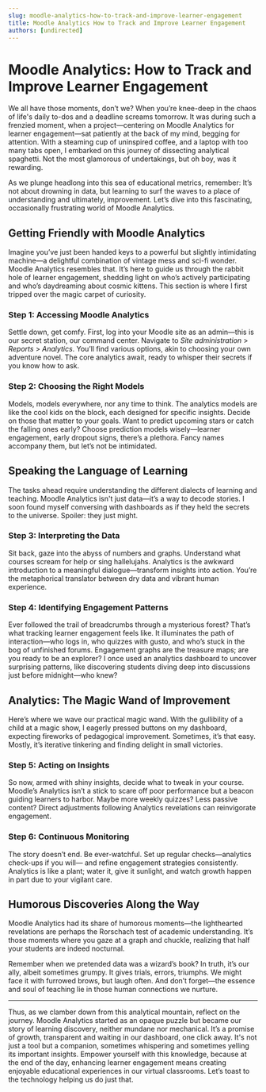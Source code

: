 ```yaml
---
slug: moodle-analytics-how-to-track-and-improve-learner-engagement
title: Moodle Analytics How to Track and Improve Learner Engagement
authors: [undirected]
---
```



# Moodle Analytics: How to Track and Improve Learner Engagement

We all have those moments, don’t we? When you’re knee-deep in the chaos of life's daily to-dos and a deadline screams tomorrow. It was during such a frenzied moment, when a project—centering on Moodle Analytics for learner engagement—sat patiently at the back of my mind, begging for attention. With a steaming cup of uninspired coffee, and a laptop with too many tabs open, I embarked on this journey of dissecting analytical spaghetti. Not the most glamorous of undertakings, but oh boy, was it rewarding.

As we plunge headlong into this sea of educational metrics, remember: It’s not about drowning in data, but learning to surf the waves to a place of understanding and ultimately, improvement. Let’s dive into this fascinating, occasionally frustrating world of Moodle Analytics.

## Getting Friendly with Moodle Analytics

Imagine you’ve just been handed keys to a powerful but slightly intimidating machine—a delightful combination of vintage mess and sci-fi wonder. Moodle Analytics resembles that. It’s here to guide us through the rabbit hole of learner engagement, shedding light on who’s actively participating and who’s daydreaming about cosmic kittens. This section is where I first tripped over the magic carpet of curiosity.

### Step 1: Accessing Moodle Analytics

Settle down, get comfy. First, log into your Moodle site as an admin—this is our secret station, our command center. Navigate to *Site administration* > *Reports* > *Analytics*. You’ll find various options, akin to choosing your own adventure novel. The core analytics await, ready to whisper their secrets if you know how to ask.

### Step 2: Choosing the Right Models

Models, models everywhere, nor any time to think. The analytics models are like the cool kids on the block, each designed for specific insights. Decide on those that matter to your goals. Want to predict upcoming stars or catch the falling ones early? Choose prediction models wisely—learner engagement, early dropout signs, there’s a plethora. Fancy names accompany them, but let’s not be intimidated.

## Speaking the Language of Learning

The tasks ahead require understanding the different dialects of learning and teaching. Moodle Analytics isn't just data—it’s a way to decode stories. I soon found myself conversing with dashboards as if they held the secrets to the universe. Spoiler: they just might.

### Step 3: Interpreting the Data

Sit back, gaze into the abyss of numbers and graphs. Understand what courses scream for help or sing hallelujahs. Analytics is the awkward introduction to a meaningful dialogue—transform insights into action. You’re the metaphorical translator between dry data and vibrant human experience.

### Step 4: Identifying Engagement Patterns

Ever followed the trail of breadcrumbs through a mysterious forest? That’s what tracking learner engagement feels like. It illuminates the path of interaction—who logs in, who quizzes with gusto, and who’s stuck in the bog of unfinished forums. Engagement graphs are the treasure maps; are you ready to be an explorer? I once used an analytics dashboard to uncover surprising patterns, like discovering students diving deep into discussions just before midnight—who knew?

## Analytics: The Magic Wand of Improvement

Here’s where we wave our practical magic wand. With the gullibility of a child at a magic show, I eagerly pressed buttons on my dashboard, expecting fireworks of pedagogical improvement. Sometimes, it’s that easy. Mostly, it’s iterative tinkering and finding delight in small victories.

### Step 5: Acting on Insights

So now, armed with shiny insights, decide what to tweak in your course. Moodle’s Analytics isn’t a stick to scare off poor performance but a beacon guiding learners to harbor. Maybe more weekly quizzes? Less passive content? Direct adjustments following Analytics revelations can reinvigorate engagement.

### Step 6: Continuous Monitoring

The story doesn’t end. Be ever-watchful. Set up regular checks—analytics check-ups if you will— and refine engagement strategies consistently. Analytics is like a plant; water it, give it sunlight, and watch growth happen in part due to your vigilant care.

## Humorous Discoveries Along the Way

Moodle Analytics had its share of humorous moments—the lighthearted revelations are perhaps the Rorschach test of academic understanding. It’s those moments where you gaze at a graph and chuckle, realizing that half your students are indeed nocturnal.

Remember when we pretended data was a wizard’s book? In truth, it’s our ally, albeit sometimes grumpy. It gives trials, errors, triumphs. We might face it with furrowed brows, but laugh often. And don’t forget—the essence and soul of teaching lie in those human connections we nurture.

---

Thus, as we clamber down from this analytical mountain, reflect on the journey. Moodle Analytics started as an opaque puzzle but became our story of learning discovery, neither mundane nor mechanical. It’s a promise of growth, transparent and waiting in our dashboard, one click away. It's not just a tool but a companion, sometimes whispering and sometimes yelling its important insights. Empower yourself with this knowledge, because at the end of the day, enhancing learner engagement means creating enjoyable educational experiences in our virtual classrooms. Let’s toast to the technology helping us do just that.